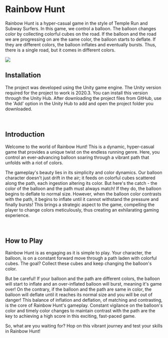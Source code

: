 # Rainbow Hunt
Rainbow Hunt is a hyper-casual game in the style of Temple Run and Subway Surfers. In this game, we control a balloon. The balloon changes color by collecting colorful cubes on the road. If the balloon and the road we are progressing on are the same color, the balloon starts to deflate. If they are different colors, the balloon inflates and eventually bursts. Thus, there is a single road, but it comes in different colors.

<img src="https://github.com/ErayBD/rainbowhunt/assets/71061070/207bf6ee-0559-4ea5-babb-6dc037d2e341">

<br>

## Installation
The project was developed using the Unity game engine. The Unity version required for the project to work is 2020.3. You can install this version through the Unity Hub. After downloading the project files from GitHub, use the 'Add' option in the Unity Hub to add and open the project folder you downloaded.

<br>

## Introduction
Welcome to the world of Rainbow Hunt! This is a dynamic, hyper-casual game that provides a unique twist on the endless running genre. Here, you control an ever-advancing balloon soaring through a vibrant path that unfolds with a riot of colors.

The gameplay's beauty lies in its simplicity and color dynamics. Our balloon character doesn't just drift in the air; it feeds on colorful cubes scattered along the path, each ingestion altering its color. But here's the catch - the color of the balloon and the path must always match! If they do, the balloon begins to deflate to normal size. However, when the balloon color contrasts with the path, it begins to inflate until it cannot withstand the pressure and finally bursts! This brings a strategic aspect to the game, compelling the player to change colors meticulously, thus creating an exhilarating gaming experience.

<br>

## How to Play
Rainbow Hunt is as engaging as it is simple to play. Your character, the balloon, is on a constant forward move through a path laden with colorful cubes. The goal? Collect these cubes and keep changing the balloon's color.

But be careful! If your balloon and the path are different colors, the balloon will start to inflate and an over-inflated balloon will burst, meaning it's game over! On the contrary, if the balloon and the path are same in color, the balloon will deflate until it reaches its normal size and you will be out of danger! This balance of inflation and deflation, of matching and contrasting, is the core of Rainbow Hunt's gameplay. Constant vigilance on the balloon's color and timely color changes to maintain contrast with the path are the key to achieving a high score in this exciting, fast-paced game.

So, what are you waiting for? Hop on this vibrant journey and test your skills in Rainbow Hunt!

